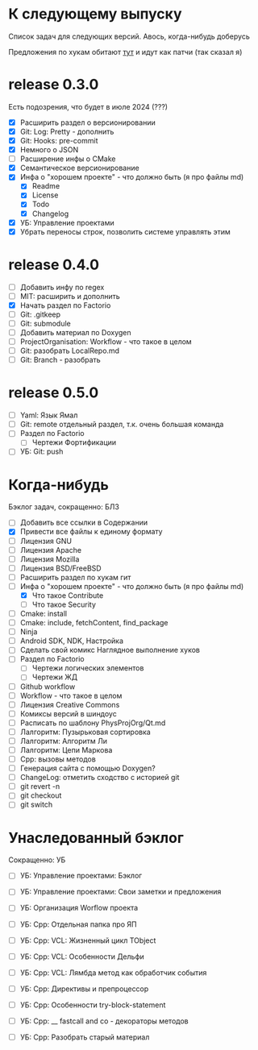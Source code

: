 # К следующему выпуску

Список задач для следующих версий. Авось, когда-нибудь доберусь

Предложения по хукам обитают [тут][todo_git_hooks] и идут как патчи (так сказал я)

[todo_git_hooks]: Git/Hooks/Readme.md#предложения-по-улучшению-скриптов

# release 0.3.0

Есть подозрения, что будет в июле 2024 (???)

- [x] Расширить раздел о версионировании
- [x] Git: Log: Pretty - дополнить
- [x] Git: Hooks: pre-commit
- [x] Немного о JSON
- [ ] Расширение инфы о CMake
- [x] Семантическое версионирование
- [x] Инфа о "хорошем проекте" - что должно быть (я про файлы md)
  - [x] Readme
  - [x] License
  - [x] Todo
  - [x] Changelog
- [x] УБ: Управление проектами
- [x] Убрать переносы строк, позволить системе управлять этим

# release 0.4.0

- [ ] Добавить инфу по regex
- [ ] MIT: расширить и дополнить
- [x] Начать раздел по Factorio
- [ ] Git: .gitkeep
- [ ] Git: submodule
- [ ] Добавить материал по Doxygen
- [ ] ProjectOrganisation: Workflow - что такое в целом
- [ ] Git: разобрать LocalRepo.md
- [ ] Git: Branch - разобрать

# release 0.5.0

- [ ] Yaml: Язык Ямал
- [ ] Git: remote отдельный раздел, т.к. очень большая команда
- [ ] Раздел по Factorio
  - [ ] Чертежи Фортификации
- [ ] УБ: Git: push

# Когда-нибудь

Бэклог задач, сокращенно: БЛЗ

- [ ] Добавить все ссылки в Содержании
- [x] Привести все файлы к единому формату
- [ ] Лицензия GNU
- [ ] Лицензия Apache
- [ ] Лицензия Mozilla
- [ ] Лицензия BSD/FreeBSD
- [ ] Расширить раздел по хукам гит
- [ ] Инфа о "хорошем проекте" - что должно быть (я про файлы md)
  - [x] Что такое Contribute
  - [ ] Что такое Security
- [ ] Cmake: install
- [ ] Cmake: include, fetchContent, find_package
- [ ] Ninja
- [ ] Android SDK, NDK, Настройка
- [ ] Сделать свой комикс Наглядное выполнение хуков
- [ ] Раздел по Factorio
  - [ ] Чертежи логических элементов
  - [ ] Чертежи ЖД
- [ ] Github workflow
- [ ] Workflow - что такое в целом
- [ ] Лицензия Creative Commons
- [ ] Комиксы версий в шиндоус
- [ ] Расписать по шаблону PhysProjOrg/Qt.md
- [ ] Лалгоритм: Пузырьковая сортировка
- [ ] Лалгоритм: Алгоритм Ли
- [ ] Лалгоритм: Цепи Маркова
- [ ] Cpp: вызовы методов
- [ ] Генерация сайта с помощью Doxygen?
- [ ] ChangeLog: отметить сходство с историей git
- [ ] git revert -n
- [ ] git checkout
- [ ] git switch

# Унаследованный бэклог

Сокращенно: УБ

- [ ] УБ: Управление проектами: Бэклог
- [ ] УБ: Управление проектами: Свои заметки и предложения
- [ ] УБ: Организация Worflow проекта
- [ ] УБ: Cpp: Отдельная папка про ЯП
- [ ] УБ: Cpp: VCL: Жизненный цикл TObject
- [ ] УБ: Cpp: VCL: Особенности Дельфи
- [ ] УБ: Cpp: VCL: Лямбда метод как обработчик события
- [ ] УБ: Cpp: Директивы и препроцессор
- [ ] УБ: Cpp: Особенности try-block-statement
- [ ] УБ: Cpp: __ fastcall and co - декораторы методов
- [ ] УБ: Cpp: Разобрать старый материал

